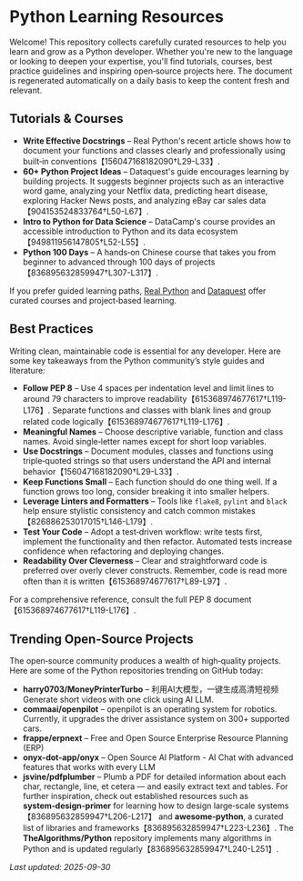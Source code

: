 # Python Learning Resources

Welcome!  This repository collects carefully curated resources to help you
learn and grow as a Python developer.  Whether you're new to the
language or looking to deepen your expertise, you'll find tutorials,
courses, best practice guidelines and inspiring open‑source projects
here.  The document is regenerated automatically on a daily basis to
keep the content fresh and relevant.

## Tutorials & Courses

* **Write Effective Docstrings** – Real Python's recent article shows how to document your
  functions and classes clearly and professionally using built‑in
  conventions【156047168182090†L29-L33】.
* **60+ Python Project Ideas** – Dataquest's guide encourages learning by
  building projects.  It suggests beginner projects such as an
  interactive word game, analyzing your Netflix data, predicting heart
  disease, exploring Hacker News posts, and analyzing eBay car sales
  data【904153524833764†L50-L67】.
* **Intro to Python for Data Science** – DataCamp's course provides an
  accessible introduction to Python and its data ecosystem【949811956147805†L52-L55】.
* **Python 100 Days** – A hands‑on Chinese course that takes you from
  beginner to advanced through 100 days of projects【836895632859947†L307-L317】.

If you prefer guided learning paths, [Real Python](https://realpython.com/)
and [Dataquest](https://www.dataquest.io/blog/python-projects-for-beginners/)
offer curated courses and project‑based learning.

## Best Practices

Writing clean, maintainable code is essential for any developer.  Here are
some key takeaways from the Python community’s style guides and
literature:

* **Follow PEP 8** – Use 4 spaces per indentation level and limit lines
  to around 79 characters to improve readability【615368974677617†L119-L176】.  Separate
  functions and classes with blank lines and group related code
  logically【615368974677617†L119-L176】.
* **Meaningful Names** – Choose descriptive variable, function and class
  names.  Avoid single‑letter names except for short loop variables.
* **Use Docstrings** – Document modules, classes and functions using
  triple‑quoted strings so that users understand the API and internal
  behavior【156047168182090†L29-L33】.
* **Keep Functions Small** – Each function should do one thing well.  If a
  function grows too long, consider breaking it into smaller helpers.
* **Leverage Linters and Formatters** – Tools like ``flake8``, ``pylint``
  and ``black`` help ensure stylistic consistency and catch common
  mistakes【826886253017015†L146-L179】.
* **Test Your Code** – Adopt a test‑driven workflow: write tests first,
  implement the functionality and then refactor.  Automated tests
  increase confidence when refactoring and deploying changes.
* **Readability Over Cleverness** – Clear and straightforward code is
  preferred over overly clever constructs.  Remember, code is read more
  often than it is written【615368974677617†L89-L97】.

For a comprehensive reference, consult the full PEP 8 document【615368974677617†L119-L176】.

## Trending Open‑Source Projects

The open‑source community produces a wealth of high‑quality projects.
Here are some of the Python repositories trending on GitHub today:

* **harry0703/MoneyPrinterTurbo** – 利用AI大模型，一键生成高清短视频 Generate short videos with one click using AI LLM.
* **commaai/openpilot** – openpilot is an operating system for robotics. Currently, it upgrades the driver assistance system on 300+ supported cars.
* **frappe/erpnext** – Free and Open Source Enterprise Resource Planning (ERP)
* **onyx-dot-app/onyx** – Open Source AI Platform - AI Chat with advanced features that works with every LLM
* **jsvine/pdfplumber** – Plumb a PDF for detailed information about each char, rectangle, line, et cetera — and easily extract text and tables.
For further inspiration, check out established resources such as
**system‑design‑primer** for learning how to design large‑scale
systems【836895632859947†L206-L217】 and **awesome‑python**, a curated list of
libraries and frameworks【836895632859947†L223-L236】.  The **TheAlgorithms/Python**
repository implements many algorithms in Python and is updated
regularly【836895632859947†L240-L251】.

_Last updated: 2025-09-30_
